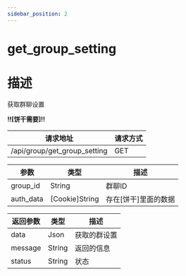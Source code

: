 ```yaml
---
sidebar_position: 2
---
```

# get_group_setting
# 描述
获取群聊设置

**!!\[饼干需要\]!!**

| 请求地址 | 请求方式 |
| --- | --- |
| /api/group/get_group_setting | GET |


|参数|类型|描述|
|---|---|---|
|group_id|String|群聊ID|
|auth_data|\[Cookie\]String|存在\[饼干\]里面的数据|

|返回参数|类型|描述|
|---|---|---|
|data|Json|获取的群设置|
|message|String|返回的信息|
|status|String|状态|
